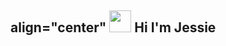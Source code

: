 <h2> align="center" <img src="https://raw.githubusercontent.com/nixin72/nixin72/master/wave.gif" width="35px"></img> Hi I'm Jessie </h2> 


